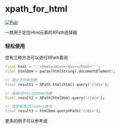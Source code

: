 # xpath_for_html
[![Pub](https://img.shields.io/pub/v/xpath_for_html.svg?style=flat-square)](https://pub.dartlang.org/packages/xpath_for_html)

一款用于定位Html元素的XPath选择器

### 轻松使用

您有三种方法可以进行XPath查询
```dart
final html = '''<html><div></div></html>''';
final htmlDom = parse(htmlString).documentElement!;

// 通过字符串创建
final result1 = XPath.html(html).query('//div');

// 或通过html包的dom创建
final result2 = XPath(htmlDom).query('//div');

// 或直接通过Element查询
final result3 = htmlDom.queryXPath('//div');
```

更多的例子可以参考[](展示例)或[](测试例)
